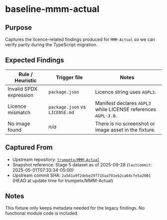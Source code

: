 # baseline-mmm-actual

## Purpose

Captures the licence-related findings produced for `MMM-Actual` so we can verify parity during the TypeScript migration.

## Expected Findings

| Rule / Heuristic | Trigger file | Notes |
| ---------------- | ------------ | ----- |
| Invalid SPDX expression | `package.json` | Licence string uses `AGPL3`. |
| Licence mismatch | `package.json` vs `LICENSE.md` | Manifest declares `AGPL3` while LICENSE references `AGPL-3.0`. |
| No image found | _n/a_ | There is no screenshot or image asset in the fixture. |

## Captured From

- Upstream repository: [`trumpetx/MMM-Actual`](https://github.com/trumpetx/MMM-Actual)
- Snapshot reference: Stage 5 dataset as of 2025-09-28 (`lastCommit`: 2025-05-01T07:33:34-05:00)
- Upstream commit SHA: `2a561a9f2debe29f715aa701eb2ca64cfe5a2001` (HEAD at update time for trumpetx/MMM-Actual)

## Notes

This fixture only keeps metadata needed for the legacy findings. No functional module code is included.

